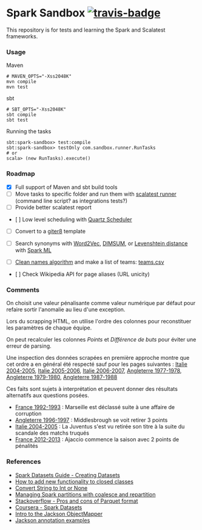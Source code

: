Spark Sandbox [![travis-badge][]][travis]
=======

[travis]:                https://travis-ci.org/mycaule/spark-sandbox
[travis-badge]:          https://travis-ci.org/mycaule/spark-sandbox.svg?branch=master

This repository is for tests and learning the Spark and Scalatest frameworks.

### Usage

Maven
```
# MAVEN_OPTS="-Xss2048K"
mvn compile
mvn test
```

sbt
```
# SBT_OPTS="-Xss2048K"
sbt compile
sbt test
```

Running the tasks
```
sbt:spark-sandbox> test:compile
sbt:spark-sandbox> testOnly com.sandbox.runner.RunTasks
# or
scala> (new RunTasks).execute()
```

### Roadmap

- [x] Full support of Maven and sbt build tools
- [ ] Move tasks to specific folder and run them with [scalatest runner](http://www.scalatest.org/user_guide/using_the_runner) (command line script? as integrations tests?)
- [ ] Provide better scalatest report
- [ ] Low level scheduling with [Quartz Scheduler](https://github.com/enragedginger/akka-quartz-scheduler)
- [ ] Convert to a [giter8](https://github.com/foundweekends/giter8) template

- [ ] Search synonyms with [Word2Vec](https://www.quora.com/What-are-good-ways-to-automatically-find-synonyms-using-machine-learning-ML-techniques-What-are-good-ways-to-automatically-find-antonyms-using-ML-techniques), [DIMSUM](https://databricks.com/blog/2014/10/20/efficient-similarity-algorithm-now-in-spark-twitter.html), or [Levenshtein distance](https://medium.com/@mrpowers/fuzzy-matching-in-spark-with-soundex-and-levenshtein-distance-6749f5af8f28) with [Spark ML](https://spark.apache.org/docs/2.2.0/mllib-feature-extraction.html#word2vec)
- [ ] [Clean names algorithm](src/main/scala/com/test/models/LeagueStanding.scala) and make a list of teams: [teams.csv](src/main/resources/teams.csv)
- [ ] Check Wikipedia API for page aliases (URL unicity)


### Comments

On choisit une valeur pénalisante comme valeur numérique par défaut pour refaire sortir l'anomalie au lieu d'une exception.

Lors du scrapping HTML, on utilise l'ordre des colonnes pour reconstituer les paramètres de chaque équipe.

On peut recalculer les colonnes *Points* et *Différence de buts* pour éviter une erreur de parsing.

Une inspection des données scrapées en première approche montre que cet ordre a en général été respecté sauf pour les pages suivantes : [Italie 2004-2005](https://fr.wikipedia.org/wiki/Championnat_d'Italie_de_football_2004-2005), [Italie 2005-2006](https://fr.wikipedia.org/wiki/Championnat_d'Italie_de_football_2005-2006), [Italie 2006-2007](https://fr.wikipedia.org/wiki/Championnat_d'Italie_de_football_2006-2007), [Angleterre 1977-1978](https://fr.wikipedia.org/wiki/Championnat_d'Angleterre_de_football_1977-1978), [Angleterre 1979-1980](https://fr.wikipedia.org/wiki/Championnat_d'Angleterre_de_football_1979-1980), [Angleterre 1987-1988](https://fr.wikipedia.org/wiki/Championnat_d'Angleterre_de_football_1987-1988)

Ces faits sont sujets à interprétation et peuvent donner des résultats alternatifs aux questions posées.

- [France 1992-1993](https://fr.wikipedia.org/wiki/Championnat_de_France_de_football_1992-1993) : Marseille est déclassé suite à une affaire de corruption
- [Angleterre 1996-1997](https://fr.wikipedia.org/wiki/Championnat_d'Angleterre_de_football_1996-1996) : Middlesbrough se voit retirer 3 points
- [Italie 2004-2005](https://fr.wikipedia.org/wiki/Championnat_d'Italie_de_football_2004-2005) : La Juventus s'est vu retirée son titre à la suite du scandale des matchs truqués
- [France 2012-2013](https://fr.wikipedia.org/wiki/Championnat_de_France_de_football_2012-2013) : Ajaccio commence la saison avec 2 points de pénalités

### References

- [Spark Datasets Guide - Creating Datasets](https://people.apache.org/~pwendell/spark-nightly/spark-master-docs/latest/sql-programming-guide.html#creating-datasets)
- [How to add new functionality to closed classes](https://alvinalexander.com/scala/scala-for-loop-yield-examples-yield-tutorial#a-real-world-example)
- [Convert String to Int or None](https://stackoverflow.com/questions/23811425/scala-convert-string-to-int-or-none)
- [Managing Spark partitions with coalesce and repartition](https://hackernoon.com/managing-spark-partitions-with-coalesce-and-repartition-4050c57ad5c4)
- [Stackoverflow - Pros and cons of Parquet format](https://stackoverflow.com/questions/36822224/what-are-the-pros-and-cons-of-parquet-format-compared-to-other-formats)
- [Coursera - Spark Datasets](https://www.coursera.org/learn/scala-spark-big-data/lecture/yrfPh/datasets)
- [Intro to the Jackson ObjectMapper](http://www.baeldung.com/jackson-object-mapper-tutorial)
- [Jackson annotation examples](http://www.baeldung.com/jackson-annotations)
